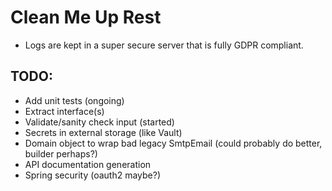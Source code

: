 
# Clean Me Up Rest

* Logs are kept in a super secure server that is fully GDPR compliant.

## TODO:
* Add unit tests (ongoing)
* Extract interface(s)
* Validate/sanity check input (started)
* Secrets in external storage (like Vault)
* Domain object to wrap bad legacy SmtpEmail (could probably do better, builder perhaps?)
* API documentation generation
* Spring security (oauth2 maybe?)
